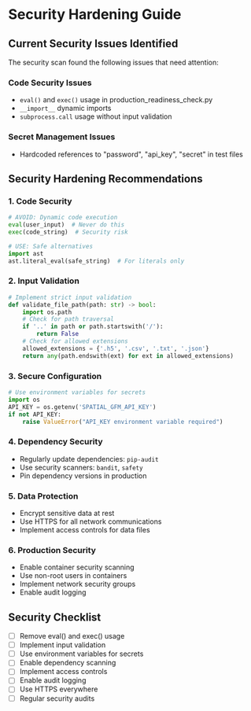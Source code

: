 # Security Hardening Guide

## Current Security Issues Identified

The security scan found the following issues that need attention:

### Code Security Issues
- `eval()` and `exec()` usage in production_readiness_check.py
- `__import__` dynamic imports
- `subprocess.call` usage without input validation

### Secret Management Issues
- Hardcoded references to "password", "api_key", "secret" in test files

## Security Hardening Recommendations

### 1. Code Security
```python
# AVOID: Dynamic code execution
eval(user_input)  # Never do this
exec(code_string)  # Security risk

# USE: Safe alternatives
import ast
ast.literal_eval(safe_string)  # For literals only
```

### 2. Input Validation
```python
# Implement strict input validation
def validate_file_path(path: str) -> bool:
    import os.path
    # Check for path traversal
    if '..' in path or path.startswith('/'):
        return False
    # Check for allowed extensions
    allowed_extensions = {'.h5', '.csv', '.txt', '.json'}
    return any(path.endswith(ext) for ext in allowed_extensions)
```

### 3. Secure Configuration
```python
# Use environment variables for secrets
import os
API_KEY = os.getenv('SPATIAL_GFM_API_KEY')
if not API_KEY:
    raise ValueError("API_KEY environment variable required")
```

### 4. Dependency Security
- Regularly update dependencies: `pip-audit`
- Use security scanners: `bandit`, `safety`
- Pin dependency versions in production

### 5. Data Protection
- Encrypt sensitive data at rest
- Use HTTPS for all network communications
- Implement access controls for data files

### 6. Production Security
- Enable container security scanning
- Use non-root users in containers
- Implement network security groups
- Enable audit logging

## Security Checklist

- [ ] Remove eval() and exec() usage
- [ ] Implement input validation
- [ ] Use environment variables for secrets
- [ ] Enable dependency scanning
- [ ] Implement access controls
- [ ] Enable audit logging
- [ ] Use HTTPS everywhere
- [ ] Regular security audits

